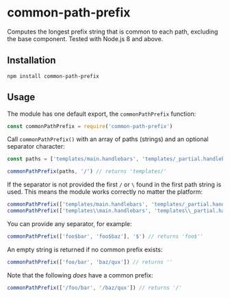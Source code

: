 # common-path-prefix

Computes the longest prefix string that is common to each path, excluding the base component. Tested with Node.js 8 and above.

## Installation

```console
npm install common-path-prefix
```

## Usage

The module has one default export, the `commonPathPrefix` function:

```js
const commonPathPrefix = require('common-path-prefix')
```

Call `commonPathPrefix()` with an array of paths (strings) and an optional separator character:

```js
const paths = ['templates/main.handlebars', 'templates/_partial.handlebars']

commonPathPrefix(paths, '/') // returns 'templates/'
```

If the separator is not provided the first `/` or `\` found in the first path string is used. This means the module works correctly no matter the platform:

```js
commonPathPrefix(['templates/main.handlebars', 'templates/_partial.handlebars']) // returns 'templates/'
commonPathPrefix(['templates\\main.handlebars', 'templates\\_partial.handlebars']) // returns 'templates\\'
```

You can provide any separator, for example:

```js
commonPathPrefix(['foo$bar', 'foo$baz'], '$') // returns 'foo$''
```

An empty string is returned if no common prefix exists:

```js
commonPathPrefix(['foo/bar', 'baz/qux']) // returns ''
```

Note that the following *does* have a common prefix:

```js
commonPathPrefix(['/foo/bar', '/baz/qux']) // returns '/'
```
